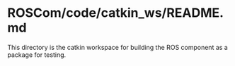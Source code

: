 ROSCom/code/catkin_ws/README.md
=================

This directory is the catkin workspace for building the ROS component as a package for testing.